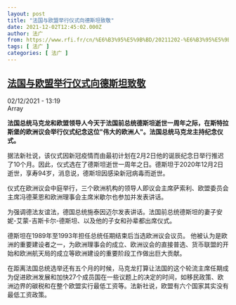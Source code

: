 ```yaml
---
layout: post
title: "法国与欧盟举行仪式向德斯坦致敬"
date: 2021-12-02T12:45:02.000Z
author: 法广
from: https://www.rfi.fr/cn/%E6%B3%95%E5%9B%BD/20211202-%E6%B3%95%E5%9B%BD%E4%B8%8E%E6%AC%A7%E7%9B%9F%E4%B8%BE%E8%A1%8C%E4%BB%AA%E5%BC%8F%E5%90%91%E5%BE%B7%E6%96%AF%E5%9D%A6%E8%87%B4%E6%95%AC
tags: [ 法广 ]
categories: [ 法广 ]
---
```

<!--1638449102000-->
[法国与欧盟举行仪式向德斯坦致敬](https://www.rfi.fr/cn/%E6%B3%95%E5%9B%BD/20211202-%E6%B3%95%E5%9B%BD%E4%B8%8E%E6%AC%A7%E7%9B%9F%E4%B8%BE%E8%A1%8C%E4%BB%AA%E5%BC%8F%E5%90%91%E5%BE%B7%E6%96%AF%E5%9D%A6%E8%87%B4%E6%95%AC)
------

<div>
<div>02/12/2021 - 13:19</div>Array<p><strong>                    法国总统马克龙和欧盟领导人今天于法国前总统德斯坦逝世一周年之际，在斯特拉斯堡的欧洲议会举行仪式纪念这位"伟大的欧洲人"。法国总统马克龙主持纪念仪式。                </strong></p><div >                    <p>据法新社说，该仪式因新冠疫情而由最初计划在2月2日他的诞辰纪念日举行推迟了10个月。因此，仪式选在了德斯坦逝世一周年之日。德斯坦于2020年12月2日逝世，享寿94岁，消息说，德斯坦因感染新冠病毒而逝世。</p><p>仪式在欧洲议会中庭举行，三个欧洲机构的领导人即议会主席萨索利、欧盟委员会主席冯德莱恩和欧洲理事会主席米歇尔也参加并发表讲话。</p><p>为强调德法友谊法，德国总统施泰因迈尔发表讲话。法国前总统德斯坦的妻子安妮-艾蒙-吉斯卡尔-德斯坦、以及他的子女和孙辈都出席仪式。</p><p>德斯坦在1989年至1993年担任总统任期结束后当选欧洲议会议员。 他被认为是欧洲的重要建设者之一，为欧洲理事会的成立、欧洲议会的直接普选、货币联盟的开始和欧洲航天局的成立等欧洲建设的重要阶段工作做出巨大贡献。</p><p>在距离法国总统选举还有五个月的时候，马克龙打算让法国的这个轮流主席任期成为促进欧洲发展和加快27个成员国在一些议题上的决定的时间，如移民政策、欧洲边界的碳税和在整个欧盟实行最低工资等。法新社说，欧盟有六个国家其实没有最低工资政策。</p>                                            <div data-selfpromo-newsletter>    </div>    <div data-selfpromo-app>    </div>                </div>
</div>
